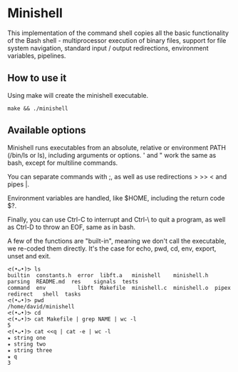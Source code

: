 # Minishell

This implementation of the command shell copies all the basic functionality of the Bash shell - multiprocessor execution of binary files, support for file system navigation, standard input / output redirections, environment variables, pipelines.

## How to use it

Using make will create the minishell executable.

	make && ./minishell 

## Available options

Minishell runs executables from an absolute, relative or environment PATH (/bin/ls or ls), including arguments or options. ' and " work the same as bash, except for multiline commands.

You can separate commands with ;, as well as use redirections > >> < and pipes |.

Environment variables are handled, like $HOME, including the return code $?.

Finally, you can use Ctrl-C to interrupt and Ctrl-\ to quit a program, as well as Ctrl-D to throw an EOF, same as in bash.

A few of the functions are "built-in", meaning we don't call the executable, we re-coded them directly. It's the case for echo, pwd, cd, env, export, unset and exit.

	ᕙ(•ᴗ•)ᕗ ls
	builtin  constants.h  error  libft.a   minishell    minishell.h  parsing  README.md  res    signals  tests
	command  env          libft  Makefile  minishell.c  minishell.o  pipex    redirect   shell  tasks
	ᕙ(•ᴗ•)ᕗ pwd
	/home/david/minishell
	ᕙ(•ᴗ•)ᕗ cd
	ᕙ(•ᴗ•)ᕗ cat Makefile | grep NAME | wc -l
	5
	ᕙ(•ᴗ•)ᕗ cat <<q | cat -e | wc -l
	★ string one
	★ string two
	★ string three
	★ q
	3